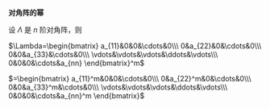 **对角阵的幂**  
  
设 $\Lambda$ 是 $n$ 阶对角阵，则  
  
 $\Lambda=\begin{bmatrix}  
a_{11}&0&0&\cdots&0\\\  
0&a_{22}&0&\cdots&0\\\  
0&0&a_{33}&\cdots&0\\\  
\vdots&\vdots&\vdots&\ddots&\vdots\\\  
0&0&0&\cdots&a_{nn}  
\end{bmatrix}^m$  
  
 $=\begin{bmatrix}  
a_{11}^m&0&0&\cdots&0\\\  
0&a_{22}^m&0&\cdots&0\\\  
0&0&a_{33}^m&\cdots&0\\\  
\vdots&\vdots&\vdots&\ddots&\vdots\\\  
0&0&0&\cdots&a_{nn}^m  
\end{bmatrix}$  
